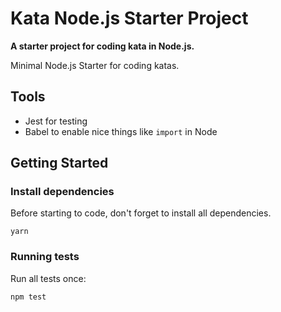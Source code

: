 # Kata Node.js Starter Project

__A starter project for coding kata in Node.js.__

Minimal Node.js Starter for coding katas.

## Tools
- Jest for testing
- Babel to enable nice things like `import` in Node

## Getting Started

### Install dependencies

Before starting to code, don't forget to install all dependencies.

```shell
yarn
```

### Running tests

Run all tests once:

```shell
npm test
```

